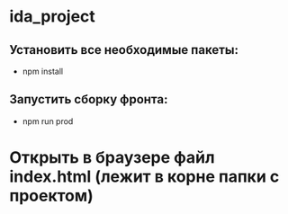 # ida_project


## Установить все необходимые пакеты:

- npm install


## Запустить сборку фронта:

- npm run prod


# Открыть в браузере файл index.html (лежит в корне папки с проектом)